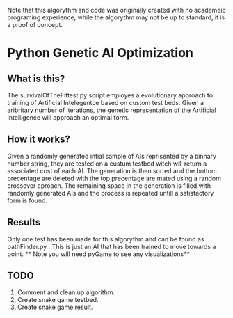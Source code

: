 Note that this algorythm and code was originally created with no academeic programing experience, while the algorythm may not be up to standard, it is a proof of concept.

# Python Genetic AI Optimization
## What is this?
The survivalOfTheFittest.py script employes a evolutionary approach to training of Artificial Intelegentce based on custom test beds. Given a aribritary number of iterations, the genetic representation of the Artificial Intelligence will approach an optimal form.
## How it works?
Given a randomly generated intial sample of AIs reprisented by a binnary number string, they are tested on a custum testbed witch will return a associated cost of each AI. The generation is then sorted and the bottom precentage are deleted with the top precentage are mated using a random crossover aproach. The remaining space in the generation is filled with randomly generated AIs and the process is repeated untill a satisfactory form is found.
## Results
Only one test has been made for this algorythm and can be found as pathFinder.py . This is just an AI that has been trained to move towards a point.
** Note you will need pyGame to see any visualizations**
## TODO
1. Comment and clean up algorithm.
2. Create snake game testbed.
3. Create snake game result.
